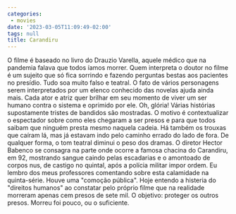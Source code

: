 ```yaml
---
categories:
 - movies
date: '2023-03-05T11:09:49-02:00'
tags: null
title: Carandiru
---
```


O filme é baseado no livro do Drauzio Varella, aquele médico que na pandemia falava que todos íamos morrer. Quem interpreta o doutor no filme é um sujeito que só fica sorrindo e fazendo perguntas bestas aos pacientes no presídio. Tudo soa muito falso e teatral. O fato de vários personagens serem interpretados por um elenco conhecido das novelas ajuda ainda mais. Cada ator e atriz quer brilhar em seu momento de viver um ser humano contra o sistema e oprimido por ele. Oh, glória! Várias histórias supostamente tristes de bandidos são mostradas. O motivo é contextualizar o espectador sobre como eles chegaram a ser presos e para que todos saibam que ninguém presta mesmo naquela cadeia. Há também os trouxas que caíram lá, mas já estavam indo pelo caminho errado do lado de fora. De qualquer forma, o tom teatral diminui o peso dos dramas. O diretor Hector Babenco se consagra na parte onde ocorre a famosa chacina do Carandiru, em 92, mostrando sangue caindo pelas escadarias e o amontoado de corpos nus, de castigo no quintal, após a polícia militar impor ordem. Eu lembro dos meus professores comentando sobre esta calamidade na quinta-série. Houve uma "comoção pública". Hoje entendo a histeria do "direitos humanos" ao constatar pelo próprio filme que na realidade morreram apenas cem presos de sete mil. O objetivo: proteger os outros presos. Morreu foi pouco, ou o suficiente.
